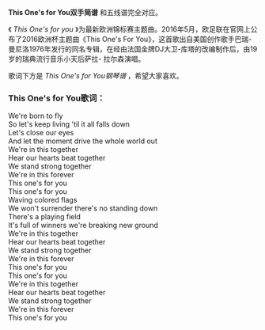 

**This One's for You双手简谱** 和五线谱完全对应。

《 _This One's for you_ 》为最新欧洲锦标赛主题曲。2016年5月，欧足联在官网上公布了2016欧洲杯主题曲《This One's
For You》，这首歌出自美国创作歌手巴瑞-曼尼洛1976年发行的同名专辑，在经由法国金牌DJ大卫-库塔的改编制作后，由19岁的瑞典流行音乐小天后萨拉-
拉尔森演唱。

歌词下方是 _This One's for You钢琴谱_ ，希望大家喜欢。

### This One's for You歌词：

We're born to fly  
So let's keep living 'til it all falls down  
Let's close our eyes  
And let the moment drive the whole world out  
We're in this together  
Hear our hearts beat together  
We stand strong together  
We're in this forever  
This one's for you  
This one's for you  
Waving colored flags  
We won't surrender there's no standing down  
There's a playing field  
It's full of winners we're breaking new ground  
We're in this together  
Hear our hearts beat together  
We stand strong together  
We're in this forever  
This one's for you  
This one's for you  
We're in this together  
Hear our hearts beat together  
We stand strong together  
We're in this forever  
This one's for you  

